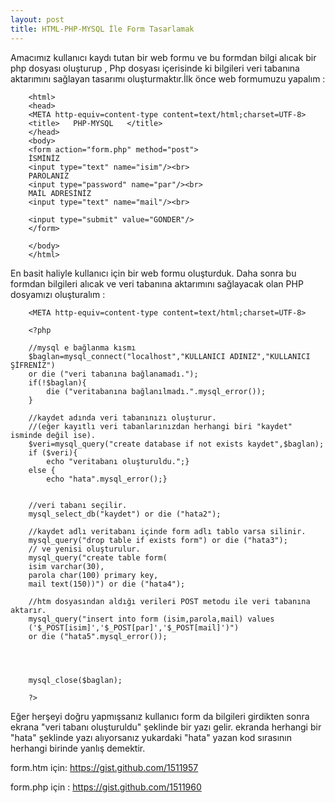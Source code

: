 ```yaml
---
layout: post
title: HTML-PHP-MYSQL İle Form Tasarlamak
---
```


Amacımız kullanıcı kaydı tutan bir web formu ve bu formdan bilgi alıcak bir php dosyası oluşturup , Php
dosyası içerisinde ki bilgileri veri tabanına aktarımını sağlayan tasarımı oluşturmaktır.İlk önce web formumuzu yapalım :

		<html>
		<head>
		<META http-equiv=content-type content=text/html;charset=UTF-8>
		<title>   PHP-MYSQL   </title>
		</head>
		<body>
		<form action="form.php" method="post">
		İSMİNİZ 
		<input type="text" name="isim"/><br>
		PAROLANIZ 
		<input type="password" name="par"/><br>
		MAİL ADRESİNİZ
		<input type="text" name="mail"/><br>
					
		<input type="submit" value="GONDER"/>
		</form>

		</body>
		</html>
					
En basit haliyle kullanıcı için bir web formu oluşturduk. Daha sonra bu formdan bilgileri alıcak ve veri tabanına aktarımını sağlayacak
olan PHP dosyamızı oluşturalım :

		<META http-equiv=content-type content=text/html;charset=UTF-8>

		<?php
		
		//mysql e bağlanma kısmı
		$baglan=mysql_connect("localhost","KULLANICI ADINIZ","KULLANICI ŞİFRENİZ") 
		or die ("veri tabanına bağlanamadı.");
		if(!$baglan){
			die ("veritabanına bağlanılmadı.".mysql_error());
		}
		
		//kaydet adında veri tabanınızı oluşturur.
		//(eğer kayıtlı veri tabanlarınızdan herhangi biri "kaydet" isminde değil ise).
		$veri=mysql_query("create database if not exists kaydet",$baglan);
		if ($veri){
			echo "veritabanı oluşturuldu.";}
		else {
			echo "hata".mysql_error();}
			
			
		//veri tabanı seçilir.
		mysql_select_db("kaydet") or die ("hata2");
		
		//kaydet adlı veritabanı içinde form adlı tablo varsa silinir.
		mysql_query("drop table if exists form") or die ("hata3");
		// ve yenisi oluşturulur.
		mysql_query("create table form(
		isim varchar(30),
		parola char(100) primary key,
		mail text(150))") or die ("hata4");

		//htm dosyasından aldığı verileri POST metodu ile veri tabanına aktarır.
		mysql_query("insert into form (isim,parola,mail) values 
		('$_POST[isim]','$_POST[par]','$_POST[mail]')") 
		or die ("hata5".mysql_error());




		mysql_close($baglan);
			
		?>
		
Eğer herşeyi doğru yapmışsanız kullanıcı form da bilgileri girdikten sonra ekrana "veri tabanı oluşturuldu" şeklinde bir yazı gelir.
ekranda herhangi bir "hata" şeklinde yazı alıyorsanız yukardaki "hata" yazan kod sırasının herhangi birinde yanlış demektir.

form.htm için:
<a href = "https://gist.github.com/1511957"> https://gist.github.com/1511957 </a>

form.php için :
<a href ="https://gist.github.com/1511960"> https://gist.github.com/1511960 </a>

